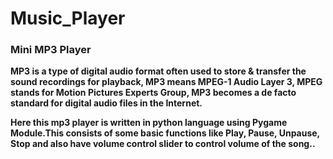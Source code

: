 # Music_Player
### Mini MP3 Player
**MP3 is a type of digital audio format often used to store & transfer the sound recordings for playback, MP3 means MPEG-1 Audio Layer 3, MPEG stands for Motion Pictures Experts Group, MP3 becomes a de facto standard for digital audio files in the Internet.**

**Here this mp3 player is written in python language using Pygame Module.This consists of some basic functions like Play, Pause, Unpause, Stop and also have volume control slider to control volume of the song..** 
